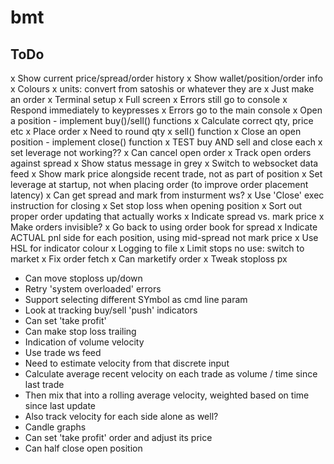 # bmt

## ToDo
x Show current price/spread/order history
x Show wallet/position/order info
x Colours
x units: convert from satoshis or whatever they are
x Just make an order
x Terminal setup
 x Full screen
 x Errors still go to console
 x Respond immediately to keypresses
x Errors go to the main console
x Open a position - implement buy()/sell() functions
 x Calculate correct qty, price etc
 x Place order
  x Need to round qty
x sell() function
x Close an open position - implement close() function
x TEST buy AND sell and close each
x set leverage not working??
x Can cancel open order
x Track open orders against spread
x Show status message in grey
x Switch to websocket data feed
x Show mark price alongside recent trade, not as part of position
x Set leverage at startup, not when placing order (to improve order placement latency)
x Can get spread and mark from insturment ws?
x Use 'Close' exec instruction for closing
x Set stop loss when opening position
x Sort out proper order updating that actually works
x Indicate spread vs. mark price
x Make orders invisible?
x Go back to using order book for spread
x Indicate ACTUAL pnl side for each position, using mid-spread not mark price
x Use HSL for indicator colour
x Logging to file
x Limit stops no use: switch to market
x Fix order fetch
x Can marketify order
x Tweak stoploss px
* Can move stoploss up/down
* Retry 'system overloaded' errors
* Support selecting different SYmbol as cmd line param
* Look at tracking buy/sell 'push' indicators
* Can set 'take profit'
* Can make stop loss trailing
* Indication of volume velocity
 * Use trade ws feed
 * Need to estimate velocity from that discrete input
  * Calculate average recent velocity on each trade as volume / time since last trade
   * Then mix that into a rolling average velocity, weighted based on time since last update
 * Also track velocity for each side alone as well?
* Candle graphs
* Can set 'take profit' order and adjust its price
* Can half close open position
